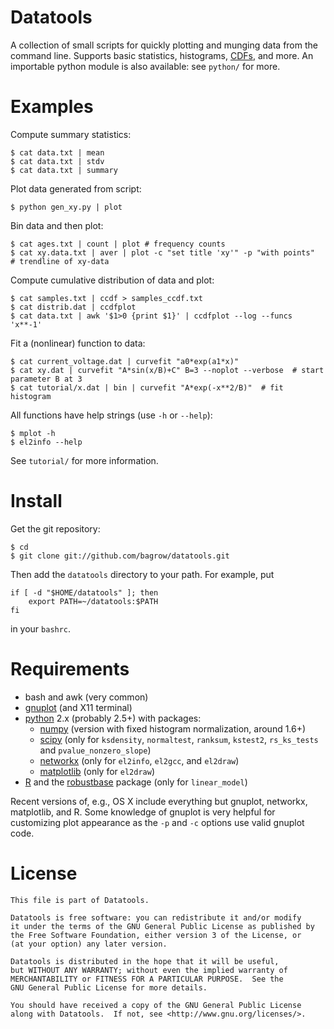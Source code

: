 Datatools
=========

A collection of small scripts for quickly plotting and munging data from the
command line.  Supports basic statistics, histograms, [CDFs][], and more.  An
importable python module is also available: see `python/` for more.


Examples
========

Compute summary statistics:

    $ cat data.txt | mean
    $ cat data.txt | stdv
    $ cat data.txt | summary

Plot data generated from script:

    $ python gen_xy.py | plot

Bin data and then plot:

    $ cat ages.txt | count | plot # frequency counts
    $ cat xy.data.txt | aver | plot -c "set title 'xy'" -p "with points"  # trendline of xy-data

Compute cumulative distribution of data and plot:

    $ cat samples.txt | ccdf > samples_ccdf.txt
    $ cat distrib.dat | ccdfplot
    $ cat data.txt | awk '$1>0 {print $1}' | ccdfplot --log --funcs 'x**-1'

Fit a (nonlinear) function to data:

    $ cat current_voltage.dat | curvefit "a0*exp(a1*x)"
    $ cat xy.dat | curvefit "A*sin(x/B)+C" B=3 --noplot --verbose  # start parameter B at 3
    $ cat tutorial/x.dat | bin | curvefit "A*exp(-x**2/B)"  # fit histogram

All functions have help strings (use `-h` or `--help`):

    $ mplot -h
    $ el2info --help

See `tutorial/` for more information.

Install
=======

Get the git repository:

    $ cd
    $ git clone git://github.com/bagrow/datatools.git

Then add the `datatools` directory to your path.  For example, put

    if [ -d "$HOME/datatools" ]; then
        export PATH=~/datatools:$PATH
    fi

in your `bashrc`.


Requirements
============

* bash and awk (very common)
* [gnuplot][] (and X11 terminal)
* [python][] 2.x (probably 2.5+) with packages:
    - [numpy][] (version with fixed histogram normalization, around 1.6+)
    - [scipy][] (only for `ksdensity`, `normaltest`, `ranksum`, `kstest2`, `rs_ks_tests` and `pvalue_nonzero_slope`)
    - [networkx][] (only for `el2info`, `el2gcc`, and `el2draw`)
    - [matplotlib][] (only for `el2draw`)
* [R][] and the [robustbase][] package (only for `linear_model`)

Recent versions of, e.g., OS X include everything but gnuplot, networkx,
matplotlib, and R. Some knowledge of gnuplot is very helpful for customizing
plot appearance as the `-p` and `-c` options use valid gnuplot code.


License
=======
    
    This file is part of Datatools.
    
    Datatools is free software: you can redistribute it and/or modify
    it under the terms of the GNU General Public License as published by
    the Free Software Foundation, either version 3 of the License, or
    (at your option) any later version.
    
    Datatools is distributed in the hope that it will be useful,
    but WITHOUT ANY WARRANTY; without even the implied warranty of
    MERCHANTABILITY or FITNESS FOR A PARTICULAR PURPOSE.  See the
    GNU General Public License for more details.
    
    You should have received a copy of the GNU General Public License
    along with Datatools.  If not, see <http://www.gnu.org/licenses/>.


[CDFs]:       http://en.wikipedia.org/wiki/Empirical_distribution_function
[numpy]:      http://numpy.scipy.org/
[scipy]:      http://www.scipy.org/
[python]:     http://python.org/
[gnuplot]:    http://www.gnuplot.info/
[networkx]:   http://networkx.lanl.gov
[matplotlib]: http://matplotlib.sourceforge.net
[R]:          http://www.r-project.org/
[robustbase]: http://cran.r-project.org/web/packages/robustbase/index.html
